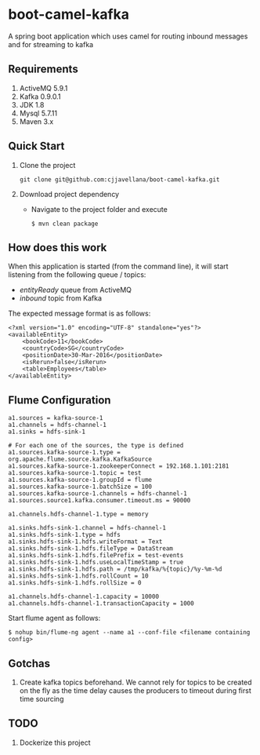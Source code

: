 # boot-camel-kafka
A spring boot application which uses camel for routing inbound messages and for streaming to kafka

Requirements
------------
1. ActiveMQ 5.9.1
2. Kafka 0.9.0.1
3. JDK 1.8
4. Mysql 5.7.11
5. Maven 3.x

Quick Start
-----------
1. Clone the project  
    ```
    git clone git@github.com:cjjavellana/boot-camel-kafka.git
    ```
2. Download project dependency

    * Navigate to the project folder and execute
      ```
      $ mvn clean package
      ```
      
How does this work
-------------------
When this application is started (from the command line), it will start listening from the following queue / topics:

* *entityReady* queue from ActiveMQ
* *inbound* topic from Kafka

The expected message format is as follows:
    
    <?xml version="1.0" encoding="UTF-8" standalone="yes"?>
    <availableEntity>
        <bookCode>11</bookCode>
        <countryCode>SG</countryCode>
        <positionDate>30-Mar-2016</positionDate>
        <isRerun>false</isRerun>
        <table>Employees</table>
    </availableEntity>
    
Flume Configuration
-------------------
```
a1.sources = kafka-source-1
a1.channels = hdfs-channel-1
a1.sinks = hdfs-sink-1

# For each one of the sources, the type is defined
a1.sources.kafka-source-1.type = org.apache.flume.source.kafka.KafkaSource
a1.sources.kafka-source-1.zookeeperConnect = 192.168.1.101:2181
a1.sources.kafka-source-1.topic = test
a1.sources.kafka-source-1.groupId = flume
a1.sources.kafka-source-1.batchSize = 100
a1.sources.kafka-source-1.channels = hdfs-channel-1
a1.sources.source1.kafka.consumer.timeout.ms = 90000

a1.channels.hdfs-channel-1.type = memory

a1.sinks.hdfs-sink-1.channel = hdfs-channel-1
a1.sinks.hdfs-sink-1.type = hdfs
a1.sinks.hdfs-sink-1.hdfs.writeFormat = Text
a1.sinks.hdfs-sink-1.hdfs.fileType = DataStream
a1.sinks.hdfs-sink-1.hdfs.filePrefix = test-events
a1.sinks.hdfs-sink-1.hdfs.useLocalTimeStamp = true
a1.sinks.hdfs-sink-1.hdfs.path = /tmp/kafka/%{topic}/%y-%m-%d
a1.sinks.hdfs-sink-1.hdfs.rollCount = 10
a1.sinks.hdfs-sink-1.hdfs.rollSize = 0

a1.channels.hdfs-channel-1.capacity = 10000
a1.channels.hdfs-channel-1.transactionCapacity = 1000
```

Start flume agent as follows:
```
$ nohup bin/flume-ng agent --name a1 --conf-file <filename containing config>
```

Gotchas
-------
1. Create kafka topics beforehand. We cannot rely for topics to be created on the fly as the time delay causes the producers to timeout during first time sourcing

TODO
----
1. Dockerize this project
